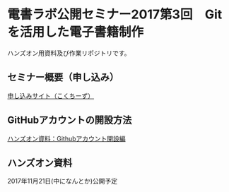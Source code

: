 # 電書ラボ公開セミナー2017第3回　Gitを活用した電子書籍制作
ハンズオン用資料及び作業リポジトリです。

## セミナー概要（申し込み）
[申し込みサイト（こくちーず）](http://kokucheese.com/event/index/493657/)

## GitHubアカウントの開設方法
[ハンズオン資料：Githubアカウント開設編](https://docs.google.com/presentation/d/1YEGeMwONrNi38_EUOKS63Taz_4exlZOozEmaPmw6qpE/edit?usp=sharing)

## ハンズオン資料
2017年11月21日(中になんとか)公開予定
